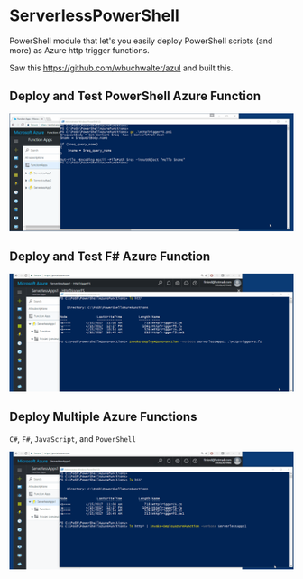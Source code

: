 # ServerlessPowerShell
PowerShell module that let's you easily deploy PowerShell scripts (and more) as Azure http trigger functions.

Saw this https://github.com/wbuchwalter/azul and built this.

## Deploy and Test PowerShell Azure Function
![](./media/InvokeDeployAzureFunction.gif)

## Deploy and Test F# Azure Function

![](./media/DeployFS.gif)

## Deploy Multiple Azure Functions
`C#`, `F#`, `JavaScript`, and `PowerShell`

![](./media/DeployMultiple.gif)

